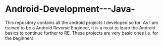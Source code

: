 # Android-Development---Java-
This repository contains all the android projects I developed so for. As I am trained to be a Android Reverse Engineer, It is a must to learn the Android basics to continue further to RE. These projects are very basic ones i.e. for the beginners. 
